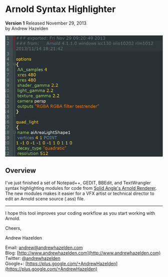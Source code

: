 # Arnold Syntax Highlighter #
**Version 1** Released November 29, 2013  
by Andrew Hazelden

![Sample Arnold file](arnold_syntax_highlighter.png)

## Overview ##

I've just finished a set of Notepad++, GEDIT, BBEdit, and TextWrangler syntax highlighting modules for code from [Solid Angle's Arnold Renderer](http://www.solidangle.com/). The new modules makes it easier for a VFX artist or technical director to edit an Arnold scene source (.ass) file.

* * *

I hope this tool improves your coding workflow as you start working with Arnold.

Cheers,  

Andrew Hazelden

Email: [andrew@andrewhazelden.com](mailto:andrew@andrewhazelden.com)   
Blog: [http://www.andrewhazelden.com](http://www.andrewhazelden.com)  
Twitter: [@andrewhazelden](https://twitter.com/andrewhazelden)  
Google+: [https://plus.google.com/+AndrewHazelden](https://plus.google.com/+AndrewHazelden)

